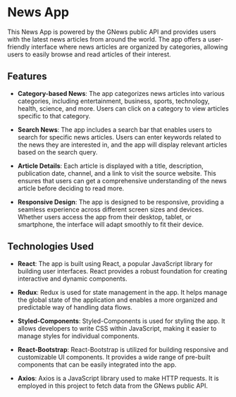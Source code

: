 # News App


This News App is powered by the GNews public API and provides users with the latest news articles from around the world. The app offers a user-friendly interface where news articles are organized by categories, allowing users to easily browse and read articles of their interest. 

## Features

- **Category-based News**: The app categorizes news articles into various categories, including entertainment, business, sports, technology, health, science, and more. Users can click on a category to view articles specific to that category.

- **Search News**: The app includes a search bar that enables users to search for specific news articles. Users can enter keywords related to the news they are interested in, and the app will display relevant articles based on the search query.

- **Article Details**: Each article is displayed with a title, description, publication date, channel, and a link to visit the source website. This ensures that users can get a comprehensive understanding of the news article before deciding to read more.

- **Responsive Design**: The app is designed to be responsive, providing a seamless experience across different screen sizes and devices. Whether users access the app from their desktop, tablet, or smartphone, the interface will adapt smoothly to fit their device.

## Technologies Used

- **React**: The app is built using React, a popular JavaScript library for building user interfaces. React provides a robust foundation for creating interactive and dynamic components.

- **Redux**: Redux is used for state management in the app. It helps manage the global state of the application and enables a more organized and predictable way of handling data flows.

- **Styled-Components**: Styled-Components is used for styling the app. It allows developers to write CSS within JavaScript, making it easier to manage styles for individual components.

- **React-Bootstrap**: React-Bootstrap is utilized for building responsive and customizable UI components. It provides a wide range of pre-built components that can be easily integrated into the app.

- **Axios**: Axios is a JavaScript library used to make HTTP requests. It is employed in this project to fetch data from the GNews public API.



